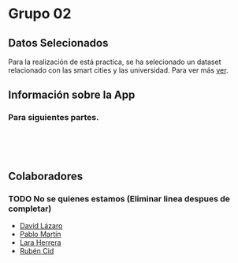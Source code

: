 
# Grupo 02
## Datos Selecionados
Para la realización de está practica, se ha selecionado un dataset relacionado con las 
smart cities y las universidad. Para ver más [ver](https://htmlpreview.github.io/?https://github.com/RubenCid35/Curso2021-2022-DataScience/master/HandsOn/Group02/requirementes/datasetRequirements.html).

## Información sobre la App
### Para siguientes partes.
<br><br><br>

## Colaboradores
### TODO No se quienes estamos (Eliminar linea despues de completar)

- [David Lázaro](https://github.com/davidlm28)
- [Pablo Martín]()
- [Lara Herrera]()
- [Rubén Cid](https://github.com/RubenCid35)


